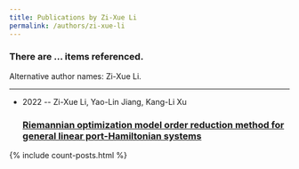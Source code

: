 ```yaml
---
title: Publications by Zi-Xue Li
permalink: /authors/zi-xue-li
---
```


<h3 id="number-posts">There are ... items referenced.</h3>
<p id='info-authors'>Alternative author names: Zi-Xue Li.</p>
<hr />
<ul class="post-list">
<li><span class='post-meta'>2022 -- Zi-Xue Li, Yao-Lin Jiang, Kang-Li Xu</span><h3><a class='post-link' href="{{ site.baseurl }}/riemannian-optimization-model-order-reduction-method-for-general-linear-port-hamiltonian-systems">Riemannian optimization model order reduction method for general linear port-Hamiltonian systems</a></h3></li>

</ul>
{% include count-posts.html %}
